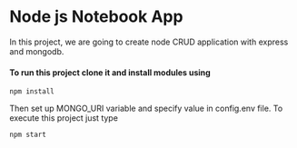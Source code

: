# Node js Notebook App
In this project, we are going to create node CRUD application with express and mongodb.

#### To run this project clone it and install modules using
```
npm install
```

Then set up MONGO_URI variable and specify value in config.env file.
To execute this project just type
```
npm start
```

